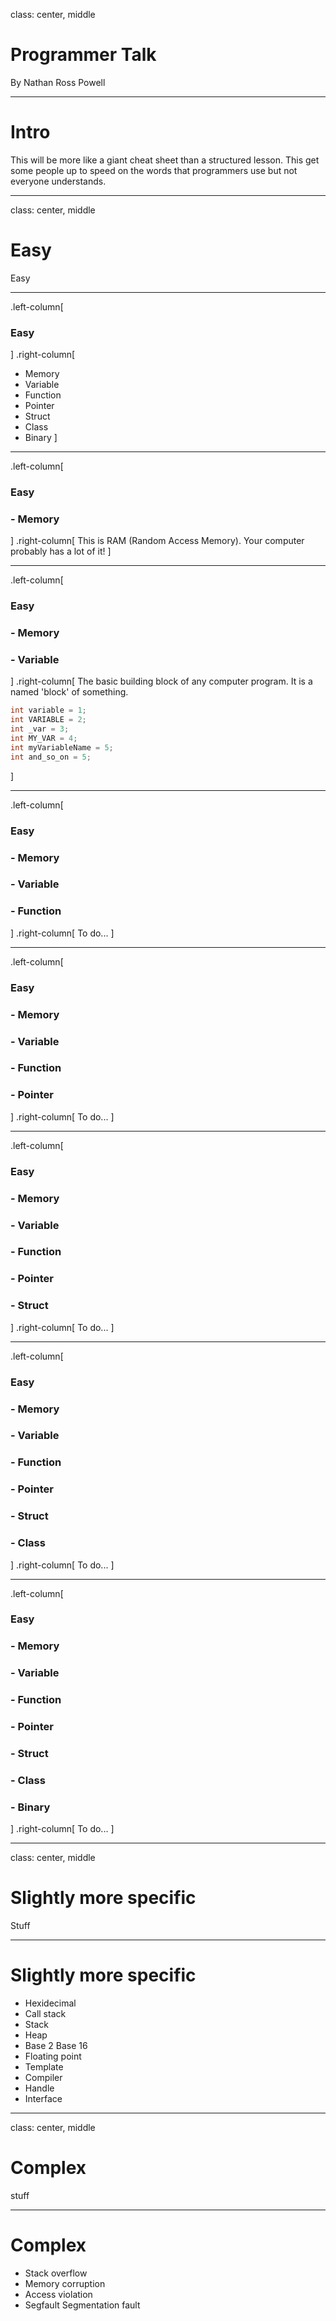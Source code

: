 class: center, middle
# Programmer Talk

By Nathan Ross Powell

---
# Intro

This will be more like a giant cheat sheet than a structured lesson.
This get some people up to speed on the words that programmers use but not everyone understands.

---
class: center, middle
# Easy

Easy

---
.left-column[
  ### Easy
]
.right-column[
* Memory
* Variable
* Function
* Pointer
* Struct
* Class
* Binary
]

---
.left-column[
  ### Easy
  ### - Memory
]
.right-column[
This is RAM (Random Access Memory).
Your computer probably has a lot of it!
]

---
.left-column[
  ### Easy
  ### - Memory
  ### - Variable
]
.right-column[
The basic building block of any computer program.
It is a named 'block' of something.
```cpp
int variable = 1;
int VARIABLE = 2;
int _var = 3;
int MY_VAR = 4;
int myVariableName = 5;
int and_so_on = 5;
```
]

---
.left-column[
  ### Easy
  ### - Memory
  ### - Variable
  ### - Function
]
.right-column[
To do...
]

---
.left-column[
  ### Easy
  ### - Memory
  ### - Variable
  ### - Function
  ### - Pointer
]
.right-column[
To do...
]

---
.left-column[
  ### Easy
  ### - Memory
  ### - Variable
  ### - Function
  ### - Pointer
  ### - Struct 
]
.right-column[
To do...
]

---
.left-column[
  ### Easy
  ### - Memory
  ### - Variable
  ### - Function
  ### - Pointer
  ### - Struct
  ### - Class
]
.right-column[
To do...
]

---
.left-column[
  ### Easy
  ### - Memory
  ### - Variable
  ### - Function
  ### - Pointer
  ### - Struct
  ### - Class
  ### - Binary
]
.right-column[
To do...
]

---
class: center, middle
# Slightly more specific

Stuff

---
# Slightly more specific

* Hexidecimal
* Call stack
* Stack
* Heap
* Base 2 Base 16
* Floating point
* Template
* Compiler
* Handle
* Interface

---
class: center, middle
# Complex

stuff

---
# Complex

* Stack overflow
* Memory corruption
* Access violation
* Segfault Segmentation fault
